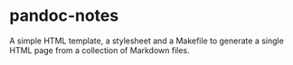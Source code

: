 # pandoc-notes

A simple HTML template, a stylesheet and a Makefile to generate a single HTML
page from a collection of Markdown files.
